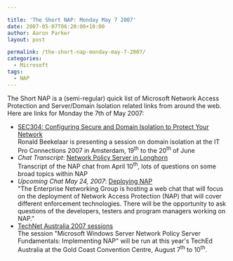 ```yaml
---

title: 'The Short NAP: Monday May 7 2007'
date: 2007-05-07T06:20:00+10:00
author: Aaron Parker
layout: post

permalink: /the-short-nap-monday-may-7-2007/
categories:
  - Microsoft
tags:
  - NAP
---
```

The Short NAP is a (semi-regular) quick list of Microsoft Network Access Protection and Server/Domain Isolation related links from around the web. Here are links for Monday the 7th of May 2007:

  * [SEC304: Configuring Secure and Domain Isolation to Protect Your Network](http://www.itproconnections.com/shows/AmsterdamSpring2007/default.asp?c=2&s=4&i=1082)  
    Ronald Beekelaar is presenting a session on domain isolation at the IT Pro Connections 2007 in Amsterdam, 19<sup>th</sup> to the 20<sup>th</sup> of June
  * _Chat Transcript_: [Network Policy Server in Longhorn](http://www.microsoft.com/technet/community/chats/trans/network/07_0410_tn_longhorn.mspx)  
    Transcript of the NAP chat from April 10<sup>th</sup>, lots of questions on some broad topics within NAP
  * _Upcoming Chat May 24, 2007_: [Deploying NAP](http://www.microsoft.com/technet/community/chats/default.mspx)  
    "The Enterprise Networking Group is hosting a web chat that will focus on the deployment of Network Access Protection (NAP) that will cover different enforcement technologies. There will be the opportunity to ask questions of the developers, testers and program managers working on NAP."
  * [TechNet Australia 2007 sessions](http://blogs.technet.com/mkleef/archive/2007/05/07/yes-its-teched-planning-time-of-year-again.aspx)  
    The session "Microsoft Windows Server Network Policy Server Fundamentals: Implementing NAP" will be run at this year's TechEd Australia at the Gold Coast Convention Centre, August 7<sup>th</sup> to 10<sup>th</sup>.
